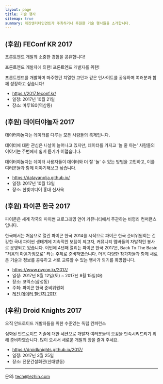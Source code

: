 ```yaml
---
layout: page
title: 기술 행사
sitemap: true
summary: 레진엔터테인먼트가 주최하거나 후원한 기술 행사들을 소개합니다.
---
```


## **(후원)** FEConf KR 2017

프론트엔드 개발의 소중한 경험을 공유합니다! 

프론트엔드 개발자에 의한! 프론트엔드 개발자를 위한!

프론트엔드를 개발하며 마주했던 치열한 고민과 깊은 인사이트를 공유하며 여러분과 함께 성장하고 싶습니다!

* https://2017.feconf.kr/
* 일정: 2017년 10월 21일
* 장소: 마루180(역삼동)

## **(후원)** 데이터야놀자 2017 

데이터야놀자는 데이터를 다루는 모든 사람들의 축제입니다.

데이터에 대한 관심은 나날이 늘어나고 있지만,
데이터를 가지고 '놀 줄 아는' 사람들의 이야기는 주변에서 쉽게 듣기가 어렵습니다.

데이터야놀자는 데이터 사용자들이 데이터와 더 잘 '놀' 수 있는 방법을 고민하고,
이를 여러분들과 함께 이야기해보고 싶습니다.

* https://datayanolja.github.io/
* 일정: 2017년 10월 13일
* 장소: 한빛미디어 홍대 신사옥


## **(후원)** 파이콘 한국 2017 

파이콘은 세계 각국의 파이썬 프로그래밍 언어 커뮤니티에서 주관하는 비영리 컨퍼런스입니다.

한국에서는 처음으로 열린 파이콘 한국 2014를 시작으로 파이콘 한국 준비위원회는 건강한 국내 파이썬 생태계에 지속적인 보탬이 되고자, 커뮤니티 멤버들의 자발적인 봉사로 운영되고 있습니다.
이번에 4년째 열리는 파이콘 한국 2017은, Back To The Basic "처음의 마음가짐으로" 라는 주제로 준비하였습니다.
더욱 다양한 참가자들과 함께 새로운 기술과 정보를 공유하고 서로 교류할 수 있는 행사가 되기를 희망합니다.

* https://www.pycon.kr/2017/
* 일정: 2017년 8월 12일(토) ~ 2017년 8월 15일(화)
* 장소: 코엑스(삼성동)
* 주최: 파이콘 한국 준비위원회
* [레진 데이터 챌린지 2017](/events/data-challenge-pyconkr-2017)

## **(후원)** Droid Knights 2017

오직 안드로이드 개발자들을 위한 수준있는 독립 컨퍼런스

심화된 안드로이드 기술에 대한 세션으로 개발자 여러분들의 오감을 만족시켜드리기 위해 준비하였습니다.
많이 오셔서 새로운 개발의 장을 즐겨 주세요.

* https://droidknights.github.io/2017/
* 일정: 2017년 3월 25일
* 장소: 전문건설회관(신대방동)

---
문의: [tech@lezhin.com](mailto:tech@lezhin.com)
